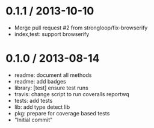 
0.1.1 / 2013-10-10 
==================

 * Merge pull request #2 from strongloop/fix-browserify
 * index,test: support browserify

0.1.0 / 2013-08-14 
==================

 * readme: document all methods
 * readme: add badges
 * library: [test] ensure test runs
 * travis: change script to run coveralls reportwq
 * tests: add tests
 * lib: add type detect lib
 * pkg: prepare for coverage based tests
 * "Initial commit"
